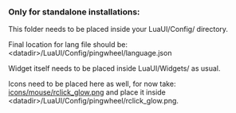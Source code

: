 ### Only for standalone installations:

This folder needs to be placed inside your LuaUI/Config/ directory.

Final location for lang file should be: \<datadir\>/LuaUI/Config/pingwheel/language.json

Widget itself needs to be placed inside LuaUI/Widgets/ as usual.

Icons need to be placed here as well, for now take: [icons/mouse/rclick_glow.png](/icons/mouse/rclick_glow.png) and place it inside \<datadir\>/LuaUI/Config/pingwheel/rclick_glow.png.

